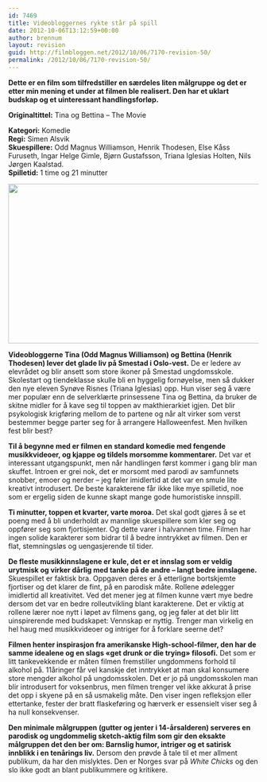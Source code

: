 ```yaml
---
id: 7469
title: Videobloggernes rykte står på spill
date: 2012-10-06T13:12:59+00:00
author: brennum
layout: revision
guid: http://filmbloggen.net/2012/10/06/7170-revision-50/
permalink: /2012/10/06/7170-revision-50/
---
```

**Dette er en film som tilfredstiller en særdeles liten målgruppe og det er etter min mening et under at filmen ble realisert. Den har et uklart budskap og et uinteressant handlingsforløp.**

**<!--more-->Originaltittel:** Tina og Bettina &#8211; The Movie

  
**Kategori:** Komedie  
**Regi:** Simen Alsvik  
**Skuespillere:** Odd Magnus Williamson, Henrik Thodesen, Else Kåss Furuseth, Ingar Helge Gimle, Bjørn Gustafsson, Triana Iglesias Holten, Nils Jørgen Kaalstad.  
**Spilletid:** 1 time og 21 minutter

<a href="http://filmbloggen.net/2012/10/06/videobloggernes-rykte-star-pa-spill/trianaogelse772/" rel="attachment wp-att-7371"><img class="alignnone size-large wp-image-7371" src="http://filmbloggen.net/wp-content/uploads//2012/09/TrianaogElse772-620x321.jpg" alt="" width="620" height="321" /></a>

**Videobloggerne Tina (Odd Magnus Williamson) og Bettina (Henrik Thodesen) lever det glade liv på Smestad i Oslo-vest.** De er ledere av elevrådet og blir ansett som store ikoner på Smestad ungdomsskole. Skolestart og tiendeklasse skulle bli en hyggelig fornøyelse, men så dukker den nye eleven Synøve Risnes (Triana Iglesias) opp. Hun viser seg å være mer populær enn de selverklærte prinsessene Tina og Bettina, da bruker de skitne midler for å kave seg til toppen av makthierarkiet igjen. Det blir psykologisk krigføring mellom de to partene og når alt virker som verst bestemmer begge parter seg for å arrangere Halloweenfest. Men hvilken fest blir best?

**Til å begynne med er filmen en standard komedie med fengende musikkvideoer, og kjappe og tildels morsomme kommentarer.** Det var et interessant utgangspunkt, men når handlingen først kommer i gang blir man skuffet. Introen er grei nok, det er morsomt med parodi av samfunnets snobber, emoer og nerder &#8211; jeg føler imidlertid at det var en smule lite kreativt introdusert. De beste karakterene får ikke like mye spilletid, noe som er ergelig siden de kunne skapt mange gode humoristiske innspill.

**Ti minutter, toppen et kvarter, varte moroa.** Det skal godt gjøres å se et poeng med å bli underholdt av mannlige skuespillere som kler seg og oppfører seg som fjortisjenter. Og dette varer i halvannen time. Filmen har ingen solide karakterer som bidrar til å bedre inntrykket av filmen. Den er flat, stemningsløs og uengasjerende til tider.

**De fleste musikkinnslagene er kule, det er et innslag som er veldig urytmisk og virker dårlig med tanke på de andre &#8211; langt bedre innslagene.** Skuespillet er faktisk bra. Oppgaven deres er å etterligne bortskjemte fjortiser og det klarer de fint, på en parodisk måte. Rollene ødelegger imidlertid all kreativitet. Ved det mener jeg at filmen kunne vært mye bedre dersom det var en bedre rolleutvikling blant karakterene. Det er viktig at rollene lærer noe nytt i løpet av filmens gang, og jeg føler at det blir litt uinspirerende med budskapet: Vennskap er nyttig. Trenger man virkelig en hel haug med musikkvideoer og intriger for å forklare seerne det?

**Filmen henter inspirasjon fra amerikanske High-school-filmer, den har de samme idealene og en slags &laquo;get drunk or die trying&raquo; filosofi.** Det som er litt tankevekkende er måten filmen fremstiller ungdommens forhold til alkohol på. 11åringer får vel kanskje det inntrykket at man skal konsumere store mengder alkohol på ungdomsskolen. Det er jo på ungdomsskolen man blir introdusert for voksenbrus, men filmen trenger vel ikke akkurat å prise det opp i skyene på en så usmakelig måte. Den viser ingen refleksjon eller ettertanke, fester der bratt flaskeføring og hærverk er essensielt viser seg å ha null konsekvenser.

**Den minimale målgruppen (gutter og jenter i 14-årsalderen) serveres en parodisk og ungdommelig sketch-aktig film som gir den eksakte målgruppen det den ber om: Barnslig humor, intriger og et satirisk innblikk i en tenårings liv.** Dersom den prøvde å tale til et mer allment publikum, da har den mislyktes. Den er Norges svar på _White Chicks_ og den slo ikke godt an blant publikummere og kritikere.